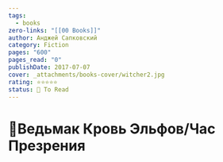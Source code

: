 ```yaml
---
tags:
  - books
zero-links: "[[00 Books]]"
author: Анджей Сапковский
category: Fiction
pages: "600"
pages_read: "0"
publishDate: 2017-07-07
cover: _attachments/books-cover/witcher2.jpg
rating: ⭐⭐⭐⭐⭐
status: 📌 To Read
---
```

# 📔Ведьмак Кровь Эльфов/Час Презрения

